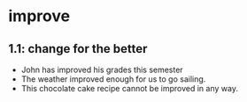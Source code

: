 # improve
## 1.1: change for the better

  *  John has improved his grades this semester
  *  The weather improved enough for us to go sailing.
  *  This chocolate cake recipe cannot be improved in any way.
